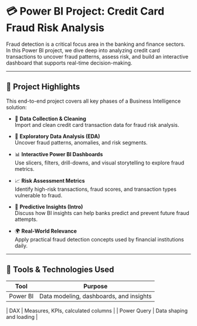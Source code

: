 # 💳 Power BI Project: Credit Card Fraud Risk Analysis

Fraud detection is a critical focus area in the banking and finance sectors. In this Power BI project, we dive deep into analyzing credit card transactions to uncover fraud patterns, assess risk, and build an interactive dashboard that supports real-time decision-making.

---

## 🚀 Project Highlights

This end-to-end project covers all key phases of a Business Intelligence solution:

- 🧹 **Data Collection & Cleaning**  
  Import and clean credit card transaction data for fraud risk analysis.

- 🔎 **Exploratory Data Analysis (EDA)**  
  Uncover fraud patterns, anomalies, and risk segments.

- 📊 **Interactive Power BI Dashboards**  
  Use slicers, filters, drill-downs, and visual storytelling to explore fraud metrics.

- 📈 **Risk Assessment Metrics**  
  Identify high-risk transactions, fraud scores, and transaction types vulnerable to fraud.

- 🤖 **Predictive Insights (Intro)**  
  Discuss how BI insights can help banks predict and prevent future fraud attempts.

- 🌍 **Real-World Relevance**  
  Apply practical fraud detection concepts used by financial institutions daily.

---

## 📌 Tools & Technologies Used

| Tool            | Purpose                             |
|-----------------|-------------------------------------|
| Power BI        | Data modeling, dashboards, and insights |

| DAX             | Measures, KPIs, calculated columns |
| Power Query     | Data shaping and loading            |



